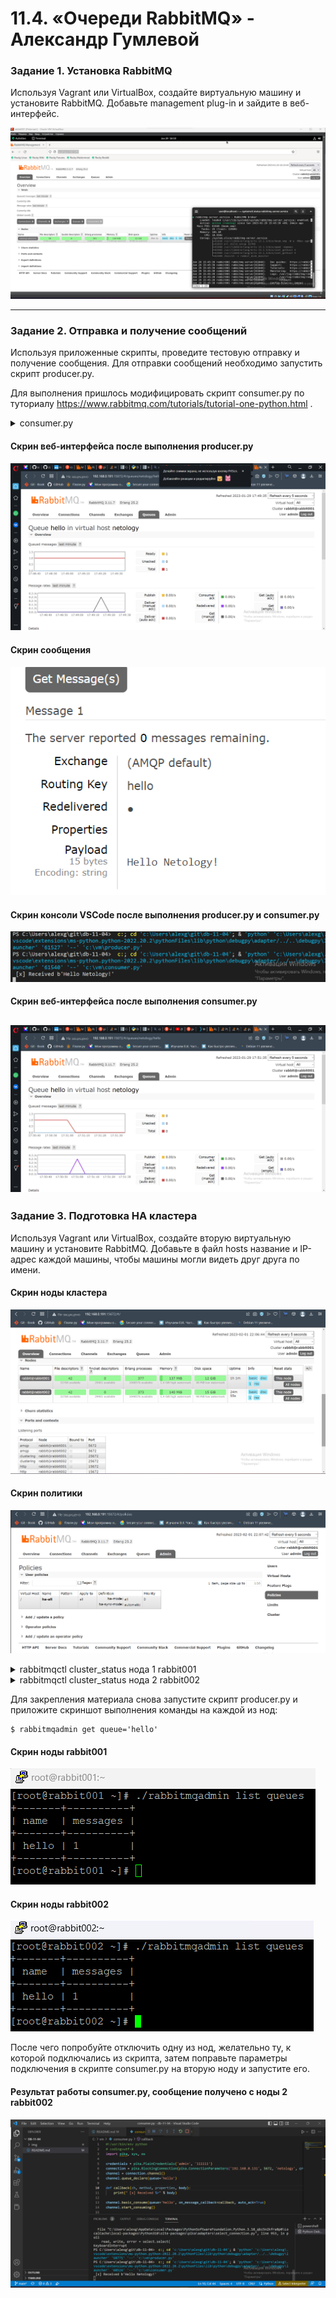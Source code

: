 # 11.4. «Очереди RabbitMQ» - Александр Гумлевой

### Задание 1. Установка RabbitMQ

Используя Vagrant или VirtualBox, создайте виртуальную машину и установите RabbitMQ.
Добавьте management plug-in и зайдите в веб-интерфейс.

![Задание 1](./img/img-01.png)

---

### Задание 2. Отправка и получение сообщений

Используя приложенные скрипты, проведите тестовую отправку и получение сообщения.
Для отправки сообщений необходимо запустить скрипт producer.py.

Для выполнения пришлось модифицировать скрипт consumer.py по туториалу https://www.rabbitmq.com/tutorials/tutorial-one-python.html .

<details>
  <summary>consumer.py</summary>
  
  ```python
import pika, sys, os

credentials = pika.PlainCredentials('admin', '111111')
connection = pika.BlockingConnection(pika.ConnectionParameters('192.168.0.191', 5672, 'netology', credentials))
channel = connection.channel()
channel.queue_declare(queue='hello')


def callback(ch, method, properties, body):
    print(" [x] Received %r" % body)


channel.basic_consume(queue='hello', on_message_callback=callback, auto_ack=True)
channel.start_consuming()

if __name__ == '__main__':
    try:
        main()
    except KeyboardInterrupt:
        print('Interrupted')
        try:
            sys.exit(0)
        except SystemExit:
            os._exit(0)
  ```
</details>

#### Скрин веб-интерфейса после выполнения producer.py

![Задание 2](./img/img-02-1.png)

#### Скрин сообщения

![Задание 2](./img/img-02-2.png)

#### Скрин консоли VSCode после выполнения producer.py и consumer.py

![Задание 2](./img/img-02-3.png)

#### Скрин веб-интерфейса после выполнения consumer.py

![Задание 2](./img/img-02-4.png)
---

### Задание 3. Подготовка HA кластера

Используя Vagrant или VirtualBox, создайте вторую виртуальную машину и установите RabbitMQ.
Добавьте в файл hosts название и IP-адрес каждой машины, чтобы машины могли видеть друг друга по имени.

#### Скрин ноды кластера

![Задание 3](./img/img-03-1.png)

#### Скрин политики

![Задание 3](./img/img-03-2.png)

<details>
  <summary>rabbitmqctl cluster_status нода 1 rabbit001</summary>

```shell script
Cluster status of node rabbit@rabbit001 ...
Basics

Cluster name: rabbit@rabbit001

Disk Nodes

rabbit@rabbit001
rabbit@rabbit002

Running Nodes

rabbit@rabbit001
rabbit@rabbit002

Versions

rabbit@rabbit001: RabbitMQ 3.11.7 on Erlang 25.2
rabbit@rabbit002: RabbitMQ 3.11.7 on Erlang 25.2

Maintenance status

Node: rabbit@rabbit001, status: not under maintenance
Node: rabbit@rabbit002, status: not under maintenance

Alarms

(none)

Network Partitions

(none)

Listeners

Node: rabbit@rabbit001, interface: [::], port: 15672, protocol: http, purpose: HTTP API
Node: rabbit@rabbit001, interface: [::], port: 25672, protocol: clustering, purpose: inter-node and CLI tool communication
Node: rabbit@rabbit001, interface: [::], port: 5672, protocol: amqp, purpose: AMQP 0-9-1 and AMQP 1.0
Node: rabbit@rabbit002, interface: [::], port: 15672, protocol: http, purpose: HTTP API
Node: rabbit@rabbit002, interface: [::], port: 25672, protocol: clustering, purpose: inter-node and CLI tool communication
Node: rabbit@rabbit002, interface: [::], port: 5672, protocol: amqp, purpose: AMQP 0-9-1 and AMQP 1.0

Feature flags

Flag: classic_mirrored_queue_version, state: enabled
Flag: classic_queue_type_delivery_support, state: enabled
Flag: direct_exchange_routing_v2, state: enabled
Flag: drop_unroutable_metric, state: enabled
Flag: empty_basic_get_metric, state: enabled
Flag: feature_flags_v2, state: enabled
Flag: implicit_default_bindings, state: enabled
Flag: listener_records_in_ets, state: enabled
Flag: maintenance_mode_status, state: enabled
Flag: quorum_queue, state: enabled
Flag: stream_queue, state: enabled
Flag: stream_single_active_consumer, state: enabled
Flag: tracking_records_in_ets, state: enabled
Flag: user_limits, state: enabled
Flag: virtual_host_metadata, state: enabled

```
</details>

<details>
  <summary>rabbitmqctl cluster_status нода 2 rabbit002</summary>
  
```shell script
Cluster status of node rabbit@rabbit002 ...
Basics

Cluster name: rabbit@rabbit002

Disk Nodes

rabbit@rabbit001
rabbit@rabbit002

Running Nodes

rabbit@rabbit001
rabbit@rabbit002

Versions

rabbit@rabbit001: RabbitMQ 3.11.7 on Erlang 25.2
rabbit@rabbit002: RabbitMQ 3.11.7 on Erlang 25.2

Maintenance status

Node: rabbit@rabbit001, status: not under maintenance
Node: rabbit@rabbit002, status: not under maintenance

Alarms

(none)

Network Partitions

(none)

Listeners

Node: rabbit@rabbit001, interface: [::], port: 15672, protocol: http, purpose: HTTP API
Node: rabbit@rabbit001, interface: [::], port: 25672, protocol: clustering, purpose: inter-node and CLI tool communication
Node: rabbit@rabbit001, interface: [::], port: 5672, protocol: amqp, purpose: AMQP 0-9-1 and AMQP 1.0
Node: rabbit@rabbit002, interface: [::], port: 15672, protocol: http, purpose: HTTP API
Node: rabbit@rabbit002, interface: [::], port: 25672, protocol: clustering, purpose: inter-node and CLI tool communication
Node: rabbit@rabbit002, interface: [::], port: 5672, protocol: amqp, purpose: AMQP 0-9-1 and AMQP 1.0

Feature flags

Flag: classic_mirrored_queue_version, state: enabled
Flag: classic_queue_type_delivery_support, state: enabled
Flag: direct_exchange_routing_v2, state: enabled
Flag: drop_unroutable_metric, state: enabled
Flag: empty_basic_get_metric, state: enabled
Flag: feature_flags_v2, state: enabled
Flag: implicit_default_bindings, state: enabled
Flag: listener_records_in_ets, state: enabled
Flag: maintenance_mode_status, state: enabled
Flag: quorum_queue, state: enabled
Flag: stream_queue, state: enabled
Flag: stream_single_active_consumer, state: enabled
Flag: tracking_records_in_ets, state: enabled
Flag: user_limits, state: enabled
Flag: virtual_host_metadata, state: enabled
```
</details>

Для закрепления материала снова запустите скрипт producer.py и приложите скриншот выполнения команды на каждой из нод:

```shell script
$ rabbitmqadmin get queue='hello'
```
#### Скрин ноды rabbit001

![Задание 3](./img/img-03-3.png)

#### Скрин ноды rabbit002

![Задание 3](./img/img-03-4.png)

После чего попробуйте отключить одну из нод, желательно ту, к которой подключались из скрипта, затем поправьте параметры подключения в скрипте consumer.py на вторую ноду и запустите его.

#### Результат работы consumer.py, сообщение получено с ноды 2 rabbit002

![Задание 3](./img/img-03-5.png)